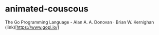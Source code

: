 # animated-couscous

The Go Programming Language - Alan A. A. Donovan · Brian W. Kernighan
(link)[https://www.gopl.io/]
